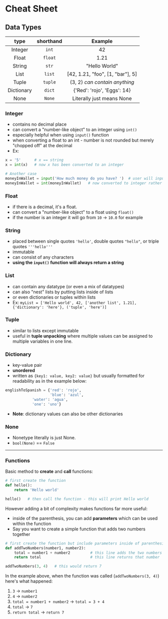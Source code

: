 # Cheat Sheet

## Data Types

|   type   |   shorthand   |            Example                |
|:--------:|:-------------:|:---------------------------------:|
| Integer  |     `int`     |              42                   |
|  Float   |    `float`    |             1.21                  |
|  String  |     `str`     |         "Hello World"             |
|   List   |    `list`     | [42, 1.21, "foo", [1, "bar"], 5]  |
|  Tuple   |    `tuple`    |     (3, 2) *can contain anything* |
|Dictionary|     `dict`    |    {'Red': 'rojo', 'Eggs': 14}    |
|  None    |    `None`     |     Literally just means None     |

### Integer
- contains no decimal place
- can convert a "number-like object" to an integer using `int()`
 - especially helpful when using `input()` function
 - when converting a float to an int - number is not rounded but merely "chopped off" 
 at the decimal
- Ex:

```python
x = '5'      # x == string
x = int(x)   # now x has been converted to an integer

# Another case
moneyInWallet = input('How much money do you have? ')  # user will input but input is a string
moneyInWallet = int(moneyInWallet)   # now converted to integer rather than string
```

### Float
- if there is a decimal, it's a float. 
- can convert a "number-like object" to a float using `float()`
 - if the number is an integer it will go from `10` &rarr; `10.0` for example

### String
- placed between single quotes `'hello'`, double quotes `"hello"`, or triple quotes `'''hello'''`
- immutable
- can consist of any characters
- **using the `input()` function will always return a string**

### List
- can contain any datatype (or even a mix of datatypes)
 - can also "nest" lists by putting lists inside of lists
 - or even dictionaries or tuples within lists
 - Ex: `myList = ['Hello world', 42, ['another list', 1.21], {'dictionary': 'here'}, ('tuple', 'here')]`

### Tuple
- similar to lists except immutable
- useful in **tuple unpacking** where multiple values can be assigned to multiple variables in one line.

### Dictionary
- key-value pair
- **unordered**
- written as `{key1: value, key2: value}` but usually formatted for readability as in the example 
below:

```python
englishToSpanish = {'red': 'rojo',
                    'blue': 'azul',
		    'water': 'agua',
		    'one': 'uno'}
```

- **Note**: dictionary values can also be other dictionaries 

### None
- Nonetype literally is just None. 
- `bool(None)` == `False`

---

### Functions
Basic method to **create** and **call** functions:

```python
# first create the function
def hello():
    return 'Hello world'

hello()   # then call the function - this will print Hello world
```

However adding a bit of complexity makes functions far more useful:
- inside of the parenthesis, you can add **parameters** which can be used within the function
- Say you want to create a simple function that adds two numbers together

```python
# first create the function but include parameters inside of parenthesis
def addTwoNumbers(number1, number2):
    total = number1 + number2         # this line adds the two numbers given to the function
    return total                      # this line returns that number 

addTwoNumbers(3, 4)   # this would return 7
```

In the example above, when the function was called (`addTwoNumbers(3, 4)`) here's what happened:
1. `3` &rarr; `number1`
2. `4` &rarr; `number2`
3. `total = number1 + number2` &rarr; `total = 3 + 4`
4. `total` &rarr; `7`
5. `return total` &rarr; `return 7`


